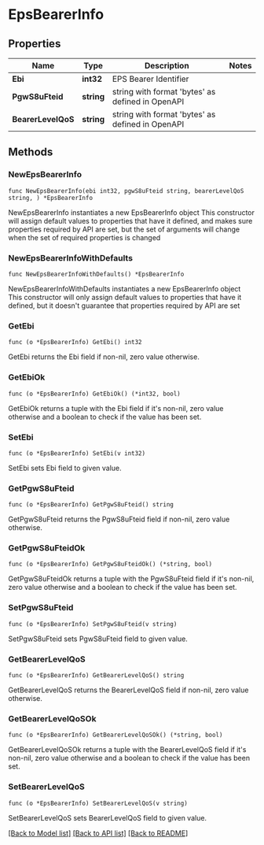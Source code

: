# EpsBearerInfo

## Properties

Name | Type | Description | Notes
------------ | ------------- | ------------- | -------------
**Ebi** | **int32** | EPS Bearer Identifier | 
**PgwS8uFteid** | **string** | string with format &#39;bytes&#39; as defined in OpenAPI | 
**BearerLevelQoS** | **string** | string with format &#39;bytes&#39; as defined in OpenAPI | 

## Methods

### NewEpsBearerInfo

`func NewEpsBearerInfo(ebi int32, pgwS8uFteid string, bearerLevelQoS string, ) *EpsBearerInfo`

NewEpsBearerInfo instantiates a new EpsBearerInfo object
This constructor will assign default values to properties that have it defined,
and makes sure properties required by API are set, but the set of arguments
will change when the set of required properties is changed

### NewEpsBearerInfoWithDefaults

`func NewEpsBearerInfoWithDefaults() *EpsBearerInfo`

NewEpsBearerInfoWithDefaults instantiates a new EpsBearerInfo object
This constructor will only assign default values to properties that have it defined,
but it doesn't guarantee that properties required by API are set

### GetEbi

`func (o *EpsBearerInfo) GetEbi() int32`

GetEbi returns the Ebi field if non-nil, zero value otherwise.

### GetEbiOk

`func (o *EpsBearerInfo) GetEbiOk() (*int32, bool)`

GetEbiOk returns a tuple with the Ebi field if it's non-nil, zero value otherwise
and a boolean to check if the value has been set.

### SetEbi

`func (o *EpsBearerInfo) SetEbi(v int32)`

SetEbi sets Ebi field to given value.


### GetPgwS8uFteid

`func (o *EpsBearerInfo) GetPgwS8uFteid() string`

GetPgwS8uFteid returns the PgwS8uFteid field if non-nil, zero value otherwise.

### GetPgwS8uFteidOk

`func (o *EpsBearerInfo) GetPgwS8uFteidOk() (*string, bool)`

GetPgwS8uFteidOk returns a tuple with the PgwS8uFteid field if it's non-nil, zero value otherwise
and a boolean to check if the value has been set.

### SetPgwS8uFteid

`func (o *EpsBearerInfo) SetPgwS8uFteid(v string)`

SetPgwS8uFteid sets PgwS8uFteid field to given value.


### GetBearerLevelQoS

`func (o *EpsBearerInfo) GetBearerLevelQoS() string`

GetBearerLevelQoS returns the BearerLevelQoS field if non-nil, zero value otherwise.

### GetBearerLevelQoSOk

`func (o *EpsBearerInfo) GetBearerLevelQoSOk() (*string, bool)`

GetBearerLevelQoSOk returns a tuple with the BearerLevelQoS field if it's non-nil, zero value otherwise
and a boolean to check if the value has been set.

### SetBearerLevelQoS

`func (o *EpsBearerInfo) SetBearerLevelQoS(v string)`

SetBearerLevelQoS sets BearerLevelQoS field to given value.



[[Back to Model list]](../README.md#documentation-for-models) [[Back to API list]](../README.md#documentation-for-api-endpoints) [[Back to README]](../README.md)


